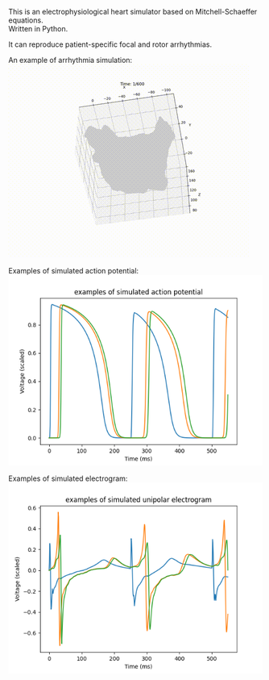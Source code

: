 This is an electrophysiological heart simulator based on Mitchell-Schaeffer equations.  
Written in Python.  

It can reproduce patient-specific focal and rotor arrhythmias.  

An example of arrhythmia simulation:  
![Demo](result/0_demo/activation_movie.gif)  

Examples of simulated action potential:  
![Demo](result/0_demo/action_potential.png)  

Examples of simulated electrogram:  
![Demo](result/0_demo/unipolar_electrogram.png)  
